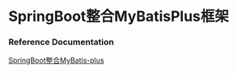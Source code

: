 # SpringBoot整合MyBatisPlus框架

### Reference Documentation
[SpringBoot整合MyBatis-plus](https://www.cnblogs.com/V1haoge/p/10125279.html)


